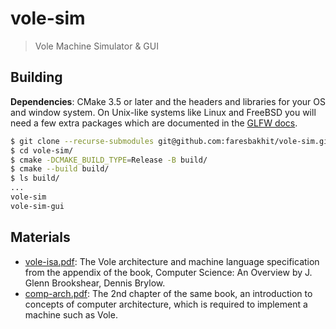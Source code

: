 # vole-sim

> Vole Machine Simulator & GUI

## Building

**Dependencies**: CMake 3.5 or later and the headers and libraries for your OS and window system. On Unix-like systems like Linux and FreeBSD you will need a few extra packages which are documented in the [GLFW docs](https://www.glfw.org/docs/latest/compile_guide.html#compile_deps_wayland).

```sh
$ git clone --recurse-submodules git@github.com:faresbakhit/vole-sim.git
$ cd vole-sim/
$ cmake -DCMAKE_BUILD_TYPE=Release -B build/
$ cmake --build build/
$ ls build/
...
vole-sim
vole-sim-gui
```

## Materials

- [vole-isa.pdf](./materials/vole-isa.pdf): The Vole architecture and machine language specification from the appendix of the book, Computer Science: An Overview by J. Glenn Brookshear, Dennis Brylow.
- [comp-arch.pdf](./materials/comp-arch.pdf): The 2nd chapter of the same book, an introduction to concepts of computer architecture, which is required to implement a machine such as Vole.
